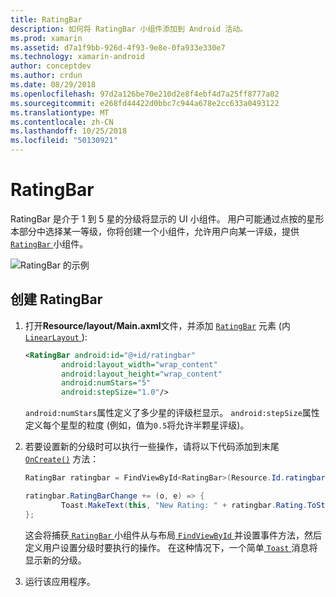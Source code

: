 ```yaml
---
title: RatingBar
description: 如何将 RatingBar 小组件添加到 Android 活动。
ms.prod: xamarin
ms.assetid: d7a1f9bb-926d-4f93-9e8e-0fa933e330e7
ms.technology: xamarin-android
author: conceptdev
ms.author: crdun
ms.date: 08/29/2018
ms.openlocfilehash: 97d2a126be70e210d2e8f4ebf4d7a25ff8777a02
ms.sourcegitcommit: e268fd44422d0bbc7c944a678e2cc633a0493122
ms.translationtype: MT
ms.contentlocale: zh-CN
ms.lasthandoff: 10/25/2018
ms.locfileid: "50130921"
---
```

# <a name="ratingbar"></a>RatingBar

RatingBar 是介于 1 到 5 星的分级将显示的 UI 小组件。 用户可能通过点按的星形本部分中选择某一等级，你将创建一个小组件，允许用户向某一评级，提供[ `RatingBar` ](https://developer.xamarin.com/api/type/Android.Widget.RatingBar/)小组件。

![RatingBar 的示例](ratingbar-images/01-ratingbar.png)


## <a name="creating-a-ratingbar"></a>创建 RatingBar

1. 打开**Resource/layout/Main.axml**文件，并添加 [`RatingBar`](https://developer.xamarin.com/api/type/Android.Widget.RatingBar/)
   元素 (内[ `LinearLayout` ](https://developer.xamarin.com/api/type/Android.Widget.LinearLayout/)):

    ```xml
    <RatingBar android:id="@+id/ratingbar"
            android:layout_width="wrap_content"
            android:layout_height="wrap_content"
            android:numStars="5"
            android:stepSize="1.0"/>
    ```
   `android:numStars`属性定义了多少星的评级栏显示。 `android:stepSize`属性定义每个星型的粒度 (例如，值为`0.5`将允许半颗星评级)。

2. 若要设置新的分级时可以执行一些操作，请将以下代码添加到末尾 [`OnCreate()`](https://developer.xamarin.com/api/member/Android.App.Activity.OnCreate/p/Android.OS.Bundle/Android.OS.PersistableBundle)
   方法：

    ```csharp
    RatingBar ratingbar = FindViewById<RatingBar>(Resource.Id.ratingbar);

    ratingbar.RatingBarChange += (o, e) => {
            Toast.MakeText(this, "New Rating: " + ratingbar.Rating.ToString (), ToastLength.Short).Show ();
    };
    ```

    这会将捕获[ `RatingBar` ](https://developer.xamarin.com/api/type/Android.Widget.RatingBar/)小组件从与布局[ `FindViewById` ](https://developer.xamarin.com/api/member/Android.App.Activity.FindViewById/)并设置事件方法，然后定义用户设置分级时要执行的操作。 在这种情况下，一个简单[ `Toast` ](https://developer.xamarin.com/api/type/Android.Widget.Toast/)消息将显示新的分级。

3.  运行该应用程序。

